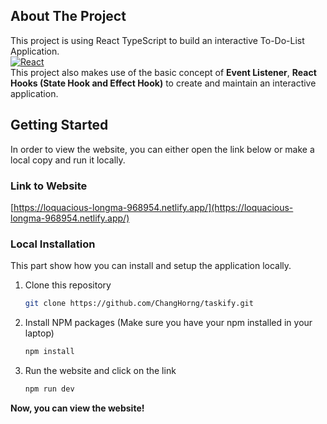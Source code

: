 ## About The Project
This project is using React TypeScript to build an interactive To-Do-List Application.<br/>
[![React][React.js]][React-url]<br/>
This project also makes use of the basic concept of **Event Listener**, **React Hooks (State Hook and Effect Hook)** to create and maintain an interactive application.

## Getting Started
In order to view the website, you can either open the link below or make a local copy and run it locally.

### Link to Website
[https://loquacious-longma-968954.netlify.app/](https://loquacious-longma-968954.netlify.app/)

### Local Installation
This part show how you can install and setup the application locally.
1. Clone this repository
    ```sh
    git clone https://github.com/ChangHorng/taskify.git
    ```
2. Install NPM packages (Make sure you have your npm installed in your laptop)
    ```sh
    npm install
    ```
3. Run the website and click on the link
    ```sh
    npm run dev
    ```

**Now, you can view the website!**

<!-- MARKDOWN LINKS & IMAGES -->
<!-- https://www.markdownguide.org/basic-syntax/#reference-style-links -->
[React.js]: https://img.shields.io/badge/React-20232A?style=for-the-badge&logo=react&logoColor=61DAFB
[React-url]: https://reactjs.org/
